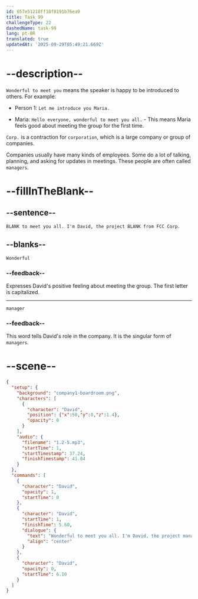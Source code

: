 ```yaml
---
id: 657e51218ff18f8191b76ea9
title: Task 99
challengeType: 22
dashedName: task-99
lang: pt-BR
translated: true
updatedAt: '2025-09-29T05:49:21.669Z'
---
```


<!--
AUDIO REFERENCE:

David: Wonderful to meet you all. I'm David, the project manager from FCC Corp.

-->

# --description--

`Wonderful to meet you` means the speaker is happy to be introduced to others. For example: 

- Person 1: `Let me introduce you Maria.`

- Maria: `Hello everyone, wonderful to meet you all.` - This means Maria feels good about meeting the group for the first time.

`Corp.` is a contraction for `corporation`, which is a large company or group of companies. 

Companies usually have many kinds of employees. Some do a lot of talking, planning, and asking for updates in meetings. These people are often called `managers`.

# --fillInTheBlank--

## --sentence--

`BLANK to meet you all. I'm David, the project BLANK from FCC Corp.`

## --blanks--

`Wonderful`

### --feedback--

Expresses David's positive feeling about meeting the group. The first letter is capitalized.

---

`manager`

### --feedback--

This word tells David's role in the company. It is the singular form of `managers`.

# --scene--

```json
{
  "setup": {
    "background": "company1-boardroom.png",
    "characters": [
      {
        "character": "David",
        "position": {"x":50,"y":0,"z":1.4},
        "opacity": 0
      }
    ],
    "audio": {
      "filename": "1.2-5.mp3",
      "startTime": 1,
      "startTimestamp": 37.24,
      "finishTimestamp": 41.84
    }
  },
  "commands": [
    {
      "character": "David",
      "opacity": 1,
      "startTime": 0
    },
    {
      "character": "David",
      "startTime": 1,
      "finishTime": 5.60,
      "dialogue": {
        "text": "Wonderful to meet you all. I'm David, the project manager from FCC Corp.",
        "align": "center"
      }
    },
    {
      "character": "David",
      "opacity": 0,
      "startTime": 6.10
    }
  ]
}
```

